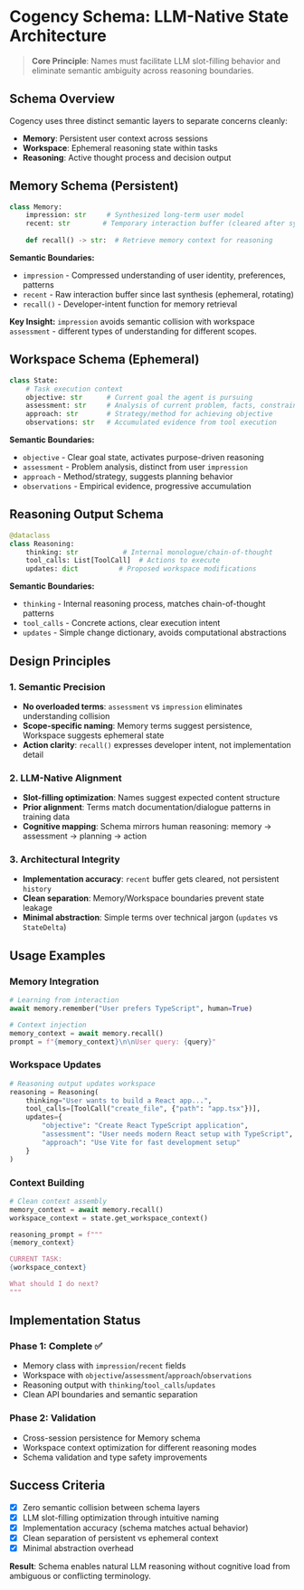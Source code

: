 # Cogency Schema: LLM-Native State Architecture

> **Core Principle**: Names must facilitate LLM slot-filling behavior and eliminate semantic ambiguity across reasoning boundaries.

## Schema Overview

Cogency uses three distinct semantic layers to separate concerns cleanly:

- **Memory**: Persistent user context across sessions
- **Workspace**: Ephemeral reasoning state within tasks  
- **Reasoning**: Active thought process and decision output

## Memory Schema (Persistent)

```python
class Memory:
    impression: str     # Synthesized long-term user model
    recent: str        # Temporary interaction buffer (cleared after synthesis)
    
    def recall() -> str:  # Retrieve memory context for reasoning
```

**Semantic Boundaries:**
- `impression` - Compressed understanding of user identity, preferences, patterns
- `recent` - Raw interaction buffer since last synthesis (ephemeral, rotating)
- `recall()` - Developer-intent function for memory retrieval

**Key Insight:** `impression` avoids semantic collision with workspace `assessment` - different types of understanding for different scopes.

## Workspace Schema (Ephemeral)

```python
class State:
    # Task execution context
    objective: str      # Current goal the agent is pursuing
    assessment: str     # Analysis of current problem, facts, constraints  
    approach: str       # Strategy/method for achieving objective
    observations: str   # Accumulated evidence from tool execution
```

**Semantic Boundaries:**
- `objective` - Clear goal state, activates purpose-driven reasoning
- `assessment` - Problem analysis, distinct from user `impression`
- `approach` - Method/strategy, suggests planning behavior
- `observations` - Empirical evidence, progressive accumulation

## Reasoning Output Schema

```python
@dataclass
class Reasoning:
    thinking: str           # Internal monologue/chain-of-thought
    tool_calls: List[ToolCall]  # Actions to execute
    updates: dict          # Proposed workspace modifications
```

**Semantic Boundaries:**
- `thinking` - Internal reasoning process, matches chain-of-thought patterns
- `tool_calls` - Concrete actions, clear execution intent
- `updates` - Simple change dictionary, avoids computational abstractions

## Design Principles

### 1. Semantic Precision
- **No overloaded terms**: `assessment` vs `impression` eliminates understanding collision
- **Scope-specific naming**: Memory terms suggest persistence, Workspace suggests ephemeral state
- **Action clarity**: `recall()` expresses developer intent, not implementation detail

### 2. LLM-Native Alignment  
- **Slot-filling optimization**: Names suggest expected content structure
- **Prior alignment**: Terms match documentation/dialogue patterns in training data
- **Cognitive mapping**: Schema mirrors human reasoning: memory → assessment → planning → action

### 3. Architectural Integrity
- **Implementation accuracy**: `recent` buffer gets cleared, not persistent `history`
- **Clean separation**: Memory/Workspace boundaries prevent state leakage
- **Minimal abstraction**: Simple terms over technical jargon (`updates` vs `StateDelta`)

## Usage Examples

### Memory Integration
```python
# Learning from interaction
await memory.remember("User prefers TypeScript", human=True)

# Context injection  
memory_context = await memory.recall()
prompt = f"{memory_context}\n\nUser query: {query}"
```

### Workspace Updates
```python
# Reasoning output updates workspace
reasoning = Reasoning(
    thinking="User wants to build a React app...",
    tool_calls=[ToolCall("create_file", {"path": "app.tsx"})],
    updates={
        "objective": "Create React TypeScript application",
        "assessment": "User needs modern React setup with TypeScript",
        "approach": "Use Vite for fast development setup"
    }
)
```

### Context Building
```python
# Clean context assembly
memory_context = await memory.recall()
workspace_context = state.get_workspace_context()

reasoning_prompt = f"""
{memory_context}

CURRENT TASK:
{workspace_context}

What should I do next?
"""
```

## Implementation Status

### Phase 1: Complete ✅
- Memory class with `impression`/`recent` fields
- Workspace with `objective`/`assessment`/`approach`/`observations`  
- Reasoning output with `thinking`/`tool_calls`/`updates`
- Clean API boundaries and semantic separation

### Phase 2: Validation
- Cross-session persistence for Memory schema
- Workspace context optimization for different reasoning modes
- Schema validation and type safety improvements

## Success Criteria

- [x] Zero semantic collision between schema layers
- [x] LLM slot-filling optimization through intuitive naming
- [x] Implementation accuracy (schema matches actual behavior)
- [x] Clean separation of persistent vs ephemeral context
- [x] Minimal abstraction overhead

**Result**: Schema enables natural LLM reasoning without cognitive load from ambiguous or conflicting terminology.